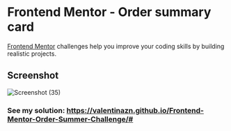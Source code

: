 # Frontend Mentor - Order summary card



[Frontend Mentor](https://www.frontendmentor.io) challenges help you improve your coding skills by building realistic projects.




## Screenshot

![Screenshot (35)](https://user-images.githubusercontent.com/85753606/142200114-941f479b-a046-455f-a141-fdb530ee5de2.png)






### See my solution: https://valentinazn.github.io/Frontend-Mentor-Order-Summer-Challenge/#
